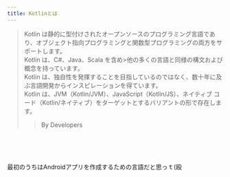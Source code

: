 ```yaml
---
title: Kotlinとは
---
```


>Kotlin は静的に型付けされたオープンソースのプログラミング言語であり、オブジェクト指向プログラミングと関数型プログラミングの両方をサポートします。<br/>Kotlin は、C#、Java、Scala を含め>他の多くの言語と同様の構文および概念を持っています。<br/>Kotlin は、独自性を発揮することを目指しているのではなく、数十年に及ぶ言語開発からインスピレーションを得ています。<br/>Kotlin は、JVM（Kotlin/JVM）、JavaScript（Kotlin/JS）、ネイティブ コード（Kotlin/ネイティブ）をターゲットとするバリアントの形で存在します。
>>By Developers

<br/><br/><br/>


最初のうちはAndroidアプリを作成するための言語だと思っｔ(殴